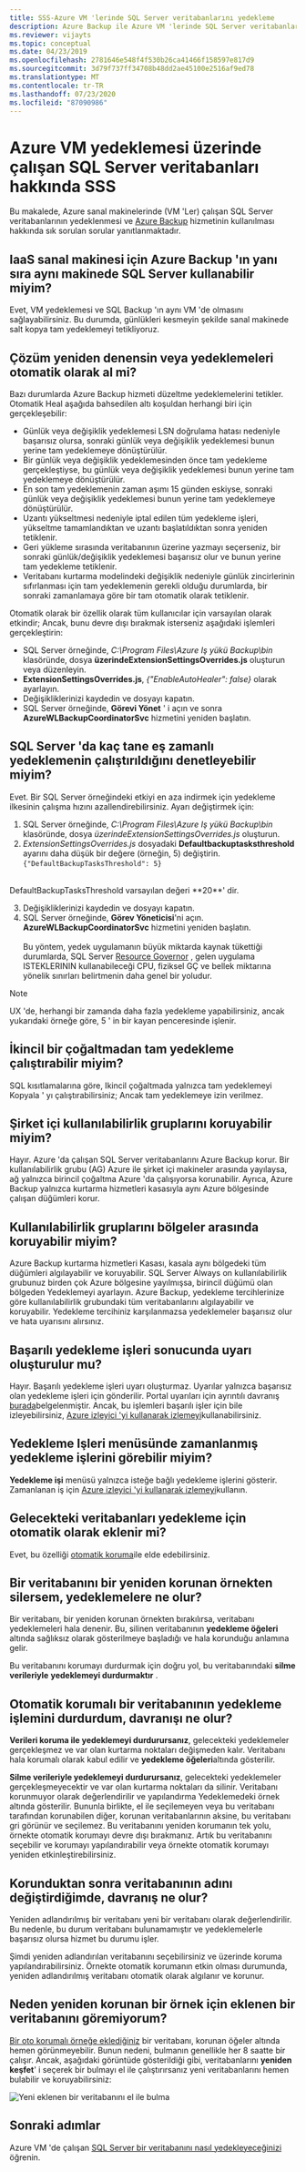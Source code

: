 ```yaml
---
title: SSS-Azure VM 'lerinde SQL Server veritabanlarını yedekleme
description: Azure Backup ile Azure VM 'lerinde SQL Server veritabanlarının yedeklenmesi hakkında sık sorulan soruların yanıtlarını bulun.
ms.reviewer: vijayts
ms.topic: conceptual
ms.date: 04/23/2019
ms.openlocfilehash: 2781646e548f4f530b26ca41466f158597e817d9
ms.sourcegitcommit: 3d79f737ff34708b48dd2ae45100e2516af9ed78
ms.translationtype: MT
ms.contentlocale: tr-TR
ms.lasthandoff: 07/23/2020
ms.locfileid: "87090986"
---
```

# <a name="faq-about-sql-server-databases-that-are-running-on-an-azure-vm-backup"></a>Azure VM yedeklemesi üzerinde çalışan SQL Server veritabanları hakkında SSS

Bu makalede, Azure sanal makinelerinde (VM 'Ler) çalışan SQL Server veritabanlarının yedeklenmesi ve [Azure Backup](backup-overview.md) hizmetinin kullanılması hakkında sık sorulan sorular yanıtlanmaktadır.

## <a name="can-i-use-azure-backup-for-iaas-vm-as-well-as-sql-server-on-the-same-machine"></a>IaaS sanal makinesi için Azure Backup 'ın yanı sıra aynı makinede SQL Server kullanabilir miyim?

Evet, VM yedeklemesi ve SQL Backup 'ın aynı VM 'de olmasını sağlayabilirsiniz. Bu durumda, günlükleri kesmeyin şekilde sanal makinede salt kopya tam yedeklemeyi tetikliyoruz.

## <a name="does-the-solution-retry-or-auto-heal-the-backups"></a>Çözüm yeniden denensin veya yedeklemeleri otomatik olarak al mi?

Bazı durumlarda Azure Backup hizmeti düzeltme yedeklemelerini tetikler. Otomatik Heal aşağıda bahsedilen altı koşuldan herhangi biri için gerçekleşebilir:

- Günlük veya değişiklik yedeklemesi LSN doğrulama hatası nedeniyle başarısız olursa, sonraki günlük veya değişiklik yedeklemesi bunun yerine tam yedeklemeye dönüştürülür.
- Bir günlük veya değişiklik yedeklemesinden önce tam yedekleme gerçekleştiyse, bu günlük veya değişiklik yedeklemesi bunun yerine tam yedeklemeye dönüştürülür.
- En son tam yedeklemenin zaman aşımı 15 günden eskiyse, sonraki günlük veya değişiklik yedeklemesi bunun yerine tam yedeklemeye dönüştürülür.
- Uzantı yükseltmesi nedeniyle iptal edilen tüm yedekleme işleri, yükseltme tamamlandıktan ve uzantı başlatıldıktan sonra yeniden tetiklenir.
- Geri yükleme sırasında veritabanının üzerine yazmayı seçerseniz, bir sonraki günlük/değişiklik yedeklemesi başarısız olur ve bunun yerine tam yedekleme tetiklenir.
- Veritabanı kurtarma modelindeki değişiklik nedeniyle günlük zincirlerinin sıfırlanması için tam yedeklemenin gerekli olduğu durumlarda, bir sonraki zamanlamaya göre bir tam otomatik olarak tetiklenir.

Otomatik olarak bir özellik olarak tüm kullanıcılar için varsayılan olarak etkindir; Ancak, bunu devre dışı bırakmak isterseniz aşağıdaki işlemleri gerçekleştirin:

- SQL Server örneğinde, *C:\Program Files\Azure Iş yükü Backup\bin* klasöründe, dosya **üzerindeExtensionSettingsOverrides.js** oluşturun veya düzenleyin.
- **ExtensionSettingsOverrides.js**, *{"EnableAutoHealer": false}* olarak ayarlayın.
- Değişikliklerinizi kaydedin ve dosyayı kapatın.
- SQL Server örneğinde, **Görevi Yönet** ' i açın ve sonra **AzureWLBackupCoordinatorSvc** hizmetini yeniden başlatın.

## <a name="can-i-control-how-many-concurrent-backups-run-on-the-sql-server"></a>SQL Server 'da kaç tane eş zamanlı yedeklemenin çalıştırıldığını denetleyebilir miyim?

Evet. Bir SQL Server örneğindeki etkiyi en aza indirmek için yedekleme ilkesinin çalışma hızını azallendirebilirsiniz. Ayarı değiştirmek için:

1. SQL Server örneğinde, *C:\Program Files\Azure Iş yükü Backup\bin* klasöründe, dosya *üzerindeExtensionSettingsOverrides.js* oluşturun.
2. *ExtensionSettingsOverrides.js* dosyadaki **Defaultbackuptasksthreshold** ayarını daha düşük bir değere (örneğin, 5) değiştirin. <br>
  `{"DefaultBackupTasksThreshold": 5}`
<br>
DefaultBackupTasksThreshold varsayılan değeri **20**' dir.

3. Değişikliklerinizi kaydedin ve dosyayı kapatın.
4. SQL Server örneğinde, **Görev Yöneticisi**'ni açın. **AzureWLBackupCoordinatorSvc** hizmetini yeniden başlatın.<br/> <br/>
 Bu yöntem, yedek uygulamanın büyük miktarda kaynak tükettiği durumlarda, SQL Server [Resource Governor](/sql/relational-databases/resource-governor/resource-governor) , gelen uygulama ISTEKLERININ kullanabileceği CPU, fiziksel GÇ ve bellek miktarına yönelik sınırları belirtmenin daha genel bir yoludur.

> [!NOTE]
> UX 'de, herhangi bir zamanda daha fazla yedekleme yapabilirsiniz, ancak yukarıdaki örneğe göre, 5 ' in bir kayan penceresinde işlenir.

## <a name="can-i-run-a-full-backup-from-a-secondary-replica"></a>İkincil bir çoğaltmadan tam yedekleme çalıştırabilir miyim?

SQL kısıtlamalarına göre, Ikincil çoğaltmada yalnızca tam yedeklemeyi Kopyala ' yı çalıştırabilirsiniz; Ancak tam yedeklemeye izin verilmez.

## <a name="can-i-protect-availability-groups-on-premises"></a>Şirket içi kullanılabilirlik gruplarını koruyabilir miyim?

Hayır. Azure 'da çalışan SQL Server veritabanlarını Azure Backup korur. Bir kullanılabilirlik grubu (AG) Azure ile şirket içi makineler arasında yayılaysa, ağ yalnızca birincil çoğaltma Azure 'da çalışıyorsa korunabilir. Ayrıca, Azure Backup yalnızca kurtarma hizmetleri kasasıyla aynı Azure bölgesinde çalışan düğümleri korur.

## <a name="can-i-protect-availability-groups-across-regions"></a>Kullanılabilirlik gruplarını bölgeler arasında koruyabilir miyim?

Azure Backup kurtarma hizmetleri Kasası, kasala aynı bölgedeki tüm düğümleri algılayabilir ve koruyabilir. SQL Server Always on kullanılabilirlik grubunuz birden çok Azure bölgesine yayılmışsa, birincil düğümü olan bölgeden Yedeklemeyi ayarlayın. Azure Backup, yedekleme tercihlerinize göre kullanılabilirlik grubundaki tüm veritabanlarını algılayabilir ve koruyabilir. Yedekleme tercihiniz karşılanmazsa yedeklemeler başarısız olur ve hata uyarısını alırsınız.

## <a name="do-successful-backup-jobs-create-alerts"></a>Başarılı yedekleme işleri sonucunda uyarı oluşturulur mu?

Hayır. Başarılı yedekleme işleri uyarı oluşturmaz. Uyarılar yalnızca başarısız olan yedekleme işleri için gönderilir. Portal uyarıları için ayrıntılı davranış [burada](backup-azure-monitoring-built-in-monitor.md)belgelenmiştir. Ancak, bu işlemleri başarılı işler için bile izleyebilirsiniz, [Azure izleyici 'yi kullanarak izlemeyi](backup-azure-monitoring-use-azuremonitor.md)kullanabilirsiniz.

## <a name="can-i-see-scheduled-backup-jobs-in-the-backup-jobs-menu"></a>Yedekleme Işleri menüsünde zamanlanmış yedekleme işlerini görebilir miyim?

**Yedekleme işi** menüsü yalnızca isteğe bağlı yedekleme işlerini gösterir. Zamanlanan iş için [Azure izleyici 'yi kullanarak izlemeyi](backup-azure-monitoring-use-azuremonitor.md)kullanın.

## <a name="are-future-databases-automatically-added-for-backup"></a>Gelecekteki veritabanları yedekleme için otomatik olarak eklenir mi?

Evet, bu özelliği [otomatik koruma](backup-sql-server-database-azure-vms.md#enable-auto-protection)ile elde edebilirsiniz.  

## <a name="if-i-delete-a-database-from-an-autoprotected-instance-what-will-happen-to-the-backups"></a>Bir veritabanını bir yeniden korunan örnekten silersem, yedeklemelere ne olur?

Bir veritabanı, bir yeniden korunan örnekten bırakılırsa, veritabanı yedeklemeleri hala denenir. Bu, silinen veritabanının **yedekleme öğeleri** altında sağlıksız olarak gösterilmeye başladığı ve hala korunduğu anlamına gelir.

Bu veritabanını korumayı durdurmak için doğru yol, bu veritabanındaki **silme verileriyle** **yedeklemeyi durdurmaktır** .  

## <a name="if-i-do-stop-backup-operation-of-an-autoprotected-database-what-will-be-its-behavior"></a>Otomatik korumalı bir veritabanının yedekleme işlemini durdurdum, davranışı ne olur?

**Verileri koruma ile yedeklemeyi durdurursanız**, gelecekteki yedeklemeler gerçekleşmez ve var olan kurtarma noktaları değişmeden kalır. Veritabanı hala korumalı olarak kabul edilir ve **yedekleme öğeleri**altında gösterilir.

**Silme verileriyle yedeklemeyi durdurursanız**, gelecekteki yedeklemeler gerçekleşmeyecektir ve var olan kurtarma noktaları da silinir. Veritabanı korunmuyor olarak değerlendirilir ve yapılandırma Yedeklemedeki örnek altında gösterilir. Bununla birlikte, el ile seçilemeyen veya bu veritabanı tarafından korunabilen diğer, korunan veritabanlarının aksine, bu veritabanı gri görünür ve seçilemez. Bu veritabanını yeniden korumanın tek yolu, örnekte otomatik korumayı devre dışı bırakmanız. Artık bu veritabanını seçebilir ve korumayı yapılandırabilir veya örnekte otomatik korumayı yeniden etkinleştirebilirsiniz.

## <a name="if-i-change-the-name-of-the-database-after-it-has-been-protected-what-will-be-the-behavior"></a>Korunduktan sonra veritabanının adını değiştirdiğimde, davranış ne olur?

Yeniden adlandırılmış bir veritabanı yeni bir veritabanı olarak değerlendirilir. Bu nedenle, bu durum veritabanı bulunamamıştır ve yedeklemelerle başarısız olursa hizmet bu durumu işler.

Şimdi yeniden adlandırılan veritabanını seçebilirsiniz ve üzerinde koruma yapılandırabilirsiniz. Örnekte otomatik korumanın etkin olması durumunda, yeniden adlandırılmış veritabanı otomatik olarak algılanır ve korunur.

## <a name="why-cant-i-see-an-added-database-for-an-autoprotected-instance"></a>Neden yeniden korunan bir örnek için eklenen bir veritabanını göremiyorum?

[Bir oto korumalı örneğe eklediğiniz](backup-sql-server-database-azure-vms.md#enable-auto-protection) bir veritabanı, korunan öğeler altında hemen görünmeyebilir. Bunun nedeni, bulmanın genellikle her 8 saatte bir çalışır. Ancak, aşağıdaki görüntüde gösterildiği gibi, veritabanlarını **yeniden keşfet**' i seçerek bir bulmayı el ile çalıştırırsanız yeni veritabanlarını hemen bulabilir ve koruyabilirsiniz:

  ![Yeni eklenen bir veritabanını el ile bulma](./media/backup-azure-sql-database/view-newly-added-database.png)

## <a name="next-steps"></a>Sonraki adımlar

Azure VM 'de çalışan [SQL Server bir veritabanını nasıl yedekleyeceğinizi](backup-azure-sql-database.md) öğrenin.
